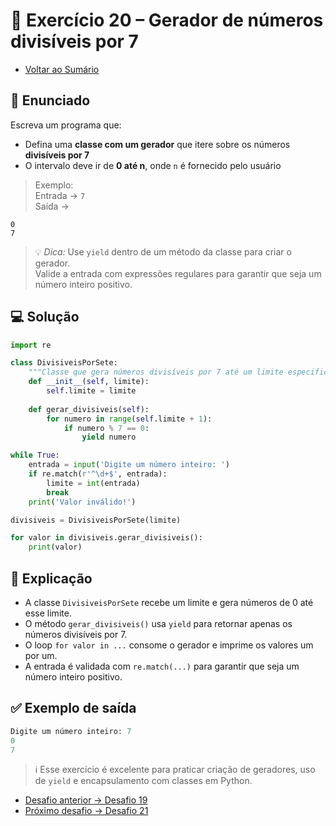 # 🐍 Exercício 20 – Gerador de números divisíveis por 7

- [Voltar ao Sumário](../SUMARIO.md)  

## 🧩 Enunciado

Escreva um programa que:

- Defina uma **classe com um gerador** que itere sobre os números **divisíveis por 7**  
- O intervalo deve ir de **0 até n**, onde `n` é fornecido pelo usuário

> Exemplo:  
Entrada → `7`  
Saída →  
```
0  
7
```

> 💡 *Dica:* Use `yield` dentro de um método da classe para criar o gerador.  
Valide a entrada com expressões regulares para garantir que seja um número inteiro positivo.

## 💻 Solução

```python
import re

class DivisiveisPorSete:
    """Classe que gera números divisíveis por 7 até um limite especificado."""
    def __init__(self, limite):
        self.limite = limite
        
    def gerar_divisiveis(self):
        for numero in range(self.limite + 1):
            if numero % 7 == 0:
                yield numero

while True:
    entrada = input('Digite um número inteiro: ')
    if re.match(r'^\d+$', entrada):
        limite = int(entrada)
        break
    print('Valor inválido!')

divisiveis = DivisiveisPorSete(limite)

for valor in divisiveis.gerar_divisiveis():
    print(valor)
```

## 🧠 Explicação

- A classe `DivisiveisPorSete` recebe um limite e gera números de 0 até esse limite.
- O método `gerar_divisiveis()` usa `yield` para retornar apenas os números divisíveis por 7.
- O loop `for valor in ...` consome o gerador e imprime os valores um por um.
- A entrada é validada com `re.match(...)` para garantir que seja um número inteiro positivo.

## ✅ Exemplo de saída

```python
Digite um número inteiro: 7
0
7
```

> ℹ️ Esse exercício é excelente para praticar criação de geradores, uso de `yield` e encapsulamento com classes em Python.

- [Desafio anterior → Desafio 19](./desafio_19.md)  
- [Próximo desafio → Desafio 21](./desafio_21.md)